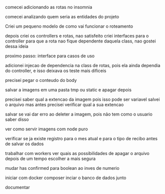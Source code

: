 comecei adicionando as rotas no insomnia

comecei analizando quem seria as entidades do projeto

Criei um pequeno modelo de como vai funcionar o roteamento

depois criei os controllers e rotas, nao satisfeito criei interfaces para o controller para que a rota nao fique dependente
daquela class, nao gostei dessa ideia

proximo passo: interface para casos de uso

adicionei injecao de dependencia na class de rotas, pois ela ainda dependia do controller, e isso deixava os teste mais dificeis

precisei pegar o conteudo do body

salvar a imagens em uma pasta tmp ou static e apagar depois

precisei saber qual a extencao da imagem pois isso pode ser variavel
salvei o arquivo mas antes precisei verificar qual a sua extencao


salvar se vai dar erro ao deleter a imagem, pois não tem como o usuario saber disso

ver como servir imagens com node puro

verificar se ja existe registro para o mes atual e para o tipo de recibo antes de salvar os dados

trabalhar com workers
ver quais as possibilidades de apagar o arquivo depois de um tempo
escolher a mais segura

mudar has confirmed para boolean ao inves de numerio



iniciar com docker composer
inciar o banco de dados junto


documentar